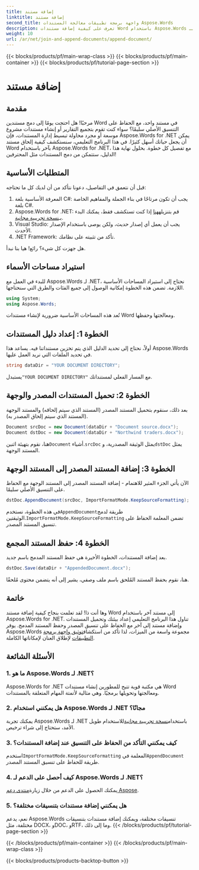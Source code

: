 ```yaml
---
title: إضافة مستند
linktitle: إضافة مستند
second_title: واجهة برمجة تطبيقات معالجة المستندات Aspose.Words
description: تعرف على كيفية إضافة مستندات Word باستخدام Aspose.Words لـ .NET من خلال هذا الدليل الشامل خطوة بخطوة. مثالي لأتمتة سير عمل المستندات لديك.
weight: 10
url: /ar/net/join-and-append-documents/append-document/
---
```


{{< blocks/products/pf/main-wrap-class >}}
{{< blocks/products/pf/main-container >}}
{{< blocks/products/pf/tutorial-page-section >}}

# إضافة مستند


## مقدمة

مرحبًا! هل احتجت يومًا إلى دمج مستندين Word في مستند واحد، مع الحفاظ على التنسيق الأصلي سليمًا؟ سواء كنت تقوم بتجميع التقارير أو إنشاء مستندات مشروع موسعة أو مجرد محاولة تبسيط إدارة المستندات، فإن Aspose.Words for .NET يمكن أن يجعل حياتك أسهل كثيرًا. في هذا البرنامج التعليمي، سنستكشف كيفية إلحاق مستند Word بآخر باستخدام Aspose.Words for .NET، مع تفصيل كل خطوة. بحلول نهاية هذا الدليل، ستتمكن من دمج المستندات مثل المحترفين!

## المتطلبات الأساسية

قبل أن نتعمق في التفاصيل، دعونا نتأكد من أن لديك كل ما تحتاجه:

1. المعرفة الأساسية بلغة C#: يجب أن تكون مرتاحًا في بناء الجملة والمفاهيم الخاصة بلغة C#.
2.  Aspose.Words for .NET: قم بتنزيله[هنا](https://releases.aspose.com/words/net/) إذا كنت تستكشف فقط، يمكنك البدء بـ[نسخة تجريبية مجانية](https://releases.aspose.com/).
3. Visual Studio: يجب أن يعمل أي إصدار حديث، ولكن يوصى باستخدام الإصدار الأحدث.
4. .NET Framework: تأكد من تثبيته على نظامك.

هل جهزت كل شيء؟ رائع! هيا بنا نبدأ.

## استيراد مساحات الأسماء

للبدء في العمل مع Aspose.Words لـ .NET، نحتاج إلى استيراد المساحات الأساسية اللازمة. تضمن هذه الخطوة إمكانية الوصول إلى جميع الفئات والطرق التي سنحتاجها.

```csharp
using System;
using Aspose.Words;
```

تُعد هذه المساحات الأساسية ضرورية لإنشاء مستندات Word ومعالجتها وحفظها.

## الخطوة 1: إعداد دليل المستندات

أولاً، نحتاج إلى تحديد الدليل الذي يتم تخزين مستنداتنا فيه. يساعد هذا Aspose.Words في تحديد الملفات التي نريد العمل عليها.

```csharp
string dataDir = "YOUR DOCUMENT DIRECTORY";
```

 يستبدل`"YOUR DOCUMENT DIRECTORY"` مع المسار الفعلي لمستنداتك.

## الخطوة 2: تحميل المستندات المصدر والوجهة

بعد ذلك، سنقوم بتحميل المستند المصدر (المستند الذي سيتم إلحاقه) والمستند الوجهة (المستند الذي سيتم إلحاق المصدر به).

```csharp
Document srcDoc = new Document(dataDir + "Document source.docx");
Document dstDoc = new Document(dataDir + "Northwind traders.docx");
```

 هنا، نقوم بتهيئة اثنين`Document` أشياء.`srcDoc` يمثل الوثيقة المصدرية، و`dstDoc` يمثل المستند الوجهة.

## الخطوة 3: إضافة المستند المصدر إلى المستند الوجهة

الآن يأتي الجزء المثير للاهتمام - إضافة المستند المصدر إلى المستند الوجهة مع الحفاظ على التنسيق الأصلي سليمًا.

```csharp
dstDoc.AppendDocument(srcDoc, ImportFormatMode.KeepSourceFormatting);
```

 في هذه الخطوة، نستخدم`AppendDocument`طريقة لدمج الوثيقتين.`ImportFormatMode.KeepSourceFormatting` تضمن المعلمة الحفاظ على تنسيق المستند المصدر.

## الخطوة 4: حفظ المستند المجمع

بعد إضافة المستندات، الخطوة الأخيرة هي حفظ المستند المدمج باسم جديد.

```csharp
dstDoc.Save(dataDir + "AppendedDocument.docx");
```

هنا، نقوم بحفظ المستند المُلحق باسم ملف وصفي، يشير إلى أنه يتضمن محتوى مُلحقًا.

## خاتمة

 وها أنت ذا! لقد تعلمت بنجاح كيفية إضافة مستند Word إلى مستند آخر باستخدام Aspose.Words for .NET. تناول هذا البرنامج التعليمي إعداد بيئتك وتحميل المستندات وإضافة مستند إلى آخر مع الحفاظ على تنسيق المصدر وحفظ المستند المدمج. يوفر Aspose.Words مجموعة واسعة من الميزات، لذا تأكد من استكشاف[توثيق واجهة برمجة التطبيقات](https://reference.aspose.com/words/net/) لإطلاق العنان لإمكاناتها الكاملة.

## الأسئلة الشائعة

### 1. ما هو Aspose.Words لـ .NET؟

Aspose.Words for .NET هي مكتبة قوية تتيح للمطورين إنشاء مستندات Word ومعالجتها وتحويلها برمجيًا. وهي مثالية لأتمتة المهام المتعلقة بالمستندات.

### 2. هل يمكنني استخدام Aspose.Words لـ .NET مجانًا؟

 يمكنك تجربة Aspose.Words لـ .NET باستخدام[نسخة تجريبية مجانية](https://releases.aspose.com/)للاستخدام طويل الأمد، ستحتاج إلى شراء ترخيص.

### 3. كيف يمكنني التأكد من الحفاظ على التنسيق عند إضافة المستندات؟

 استخدم`ImportFormatMode.KeepSourceFormatting` المعلمة في`AppendDocument` طريقة للحفاظ على تنسيق المستند المصدر.

### 4. كيف أحصل على الدعم لـ Aspose.Words لـ .NET؟

 يمكنك الحصول على الدعم من خلال زيارة[منتدى دعم Aspose](https://forum.aspose.com/c/words/8).

### 5. هل يمكنني إضافة مستندات بتنسيقات مختلفة؟

نعم، يدعم Aspose.Words تنسيقات مختلفة، ويمكنك إضافة مستندات بتنسيقات مختلفة، مثل DOCX، وDOC، وRTF، وما إلى ذلك.
{{< /blocks/products/pf/tutorial-page-section >}}

{{< /blocks/products/pf/main-container >}}
{{< /blocks/products/pf/main-wrap-class >}}

{{< blocks/products/products-backtop-button >}}
